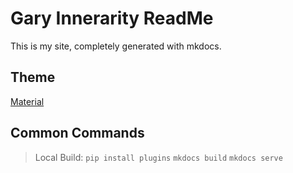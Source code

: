 # Gary Innerarity ReadMe
This is my site, completely generated with mkdocs. 

## Theme
[Material](https://squidfunk.github.io/mkdocs-material/)

## Common Commands
> Local Build: 
> `pip install plugins`
> `mkdocs build`
> `mkdocs serve`

